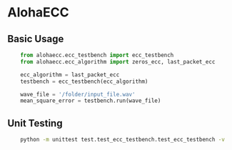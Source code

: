 # AlohaECC

## Basic Usage

```python
    from alohaecc.ecc_testbench import ecc_testbench
    from alohaecc.ecc_algorithm import zeros_ecc, last_packet_ecc

    ecc_algorithm = last_packet_ecc
    testbench = ecc_testbench(ecc_algorithm)

    wave_file = '/folder/input_file.wav'
    mean_square_error = testbench.run(wave_file)

```
## Unit Testing

```bash
    python -m unittest test.test_ecc_testbench.test_ecc_testbench -v
```